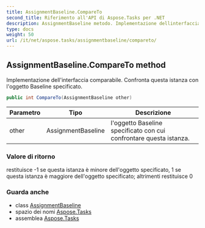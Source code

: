 ```yaml
---
title: AssignmentBaseline.CompareTo
second_title: Riferimento all'API di Aspose.Tasks per .NET
description: AssignmentBaseline metodo. Implementazione dellinterfaccia comparabile. Confronta questa istanza con loggetto Baseline specificato.
type: docs
weight: 50
url: /it/net/aspose.tasks/assignmentbaseline/compareto/
---
```

## AssignmentBaseline.CompareTo method

Implementazione dell'interfaccia comparabile. Confronta questa istanza con l'oggetto Baseline specificato.

```csharp
public int CompareTo(AssignmentBaseline other)
```

| Parametro | Tipo | Descrizione |
| --- | --- | --- |
| other | AssignmentBaseline | l'oggetto Baseline specificato con cui confrontare questa istanza. |

### Valore di ritorno

restituisce -1 se questa istanza è minore dell'oggetto specificato, 1 se questa istanza è maggiore dell'oggetto specificato; altrimenti restituisce 0

### Guarda anche

* class [AssignmentBaseline](../)
* spazio dei nomi [Aspose.Tasks](../../assignmentbaseline/)
* assemblea [Aspose.Tasks](../../../)


